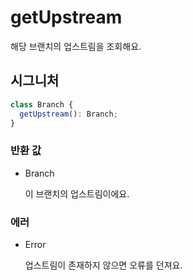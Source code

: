 # getUpstream

해당 브랜치의 업스트림을 조회해요.

## 시그니처

```ts
class Branch {
  getUpstream(): Branch;
}
```

### 반환 값

<ul class="param-ul">
  <li class="param-li param-li-root">
    <span class="param-type">Branch</span>
    <br>
    <p class="param-description">이 브랜치의 업스트림이에요.</p>
  </li>
</ul>

### 에러

<ul class="param-ul">
  <li class="param-li param-li-root">
    <span class="param-type">Error</span>
    <br>
    <p class="param-description">업스트림이 존재하지 않으면 오류를 던져요.</p>
  </li>
</ul>
